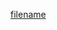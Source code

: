 [filename](https://raw.githubusercontent.com/stone-payments/pos-mamba-sdk/develop/packages/components/Switch/README.md ':include')